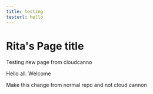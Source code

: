 ```yaml
---
title: testing
testurl: hello
---
```


# Rita's Page title

Testing new page from cloudcanno

Hello all. Welcome

Make this change from normal repo and not cloud cannon